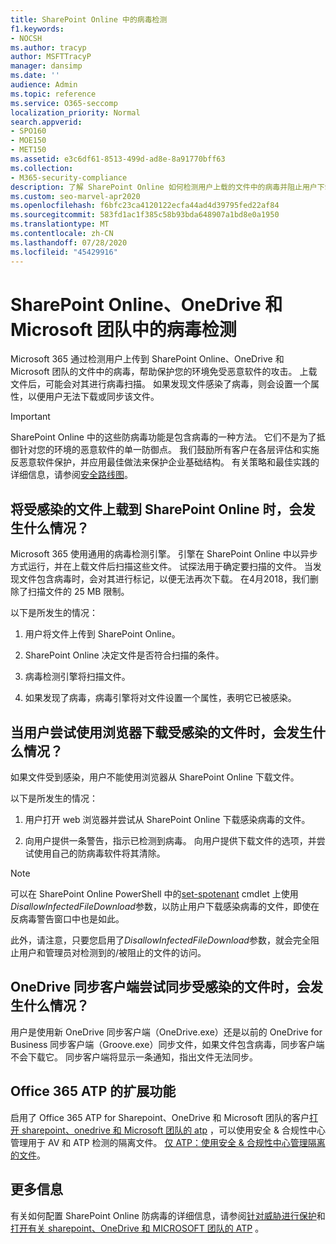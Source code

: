 ```yaml
---
title: SharePoint Online 中的病毒检测
f1.keywords:
- NOCSH
ms.author: tracyp
author: MSFTTracyP
manager: dansimp
ms.date: ''
audience: Admin
ms.topic: reference
ms.service: O365-seccomp
localization_priority: Normal
search.appverid:
- SPO160
- MOE150
- MET150
ms.assetid: e3c6df61-8513-499d-ad8e-8a91770bff63
ms.collection:
- M365-security-compliance
description: 了解 SharePoint Online 如何检测用户上载的文件中的病毒并阻止用户下载或同步文件。
ms.custom: seo-marvel-apr2020
ms.openlocfilehash: f6bfc23ca4120122ecfa44ad4d39795fed22af84
ms.sourcegitcommit: 583fd1ac1f385c58b93bda648907a1bd8e0a1950
ms.translationtype: MT
ms.contentlocale: zh-CN
ms.lasthandoff: 07/28/2020
ms.locfileid: "45429916"
---
```

# <a name="virus-detection-in-sharepoint-online-onedrive-and-microsoft-teams"></a>SharePoint Online、OneDrive 和 Microsoft 团队中的病毒检测

Microsoft 365 通过检测用户上传到 SharePoint Online、OneDrive 和 Microsoft 团队的文件中的病毒，帮助保护您的环境免受恶意软件的攻击。 上载文件后，可能会对其进行病毒扫描。 如果发现文件感染了病毒，则会设置一个属性，以便用户无法下载或同步该文件。

> [!IMPORTANT]
> SharePoint Online 中的这些防病毒功能是包含病毒的一种方法。 它们不是为了抵御针对您的环境的恶意软件的单一防御点。 我们鼓励所有客户在各层评估和实施反恶意软件保护，并应用最佳做法来保护企业基础结构。 有关策略和最佳实践的详细信息，请参阅[安全路线图](security-roadmap.md)。

## <a name="what-happens-when-an-infected-file-is-uploaded-to-sharepoint-online"></a>将受感染的文件上载到 SharePoint Online 时，会发生什么情况？

Microsoft 365 使用通用的病毒检测引擎。 引擎在 SharePoint Online 中以异步方式运行，并在上载文件后扫描这些文件。 试探法用于确定要扫描的文件。 当发现文件包含病毒时，会对其进行标记，以便无法再次下载。 在4月2018，我们删除了扫描文件的 25 MB 限制。

以下是所发生的情况：

1. 用户将文件上传到 SharePoint Online。

2. SharePoint Online 决定文件是否符合扫描的条件。

3. 病毒检测引擎将扫描文件。

4. 如果发现了病毒，病毒引擎将对文件设置一个属性，表明它已被感染。

## <a name="what-happens-when-a-user-tries-to-download-an-infected-file-by-using-the-browser"></a>当用户尝试使用浏览器下载受感染的文件时，会发生什么情况？

如果文件受到感染，用户不能使用浏览器从 SharePoint Online 下载文件。

以下是所发生的情况：

1. 用户打开 web 浏览器并尝试从 SharePoint Online 下载感染病毒的文件。

2. 向用户提供一条警告，指示已检测到病毒。 向用户提供下载文件的选项，并尝试使用自己的防病毒软件将其清除。

> [!NOTE]
> 
> 可以在 SharePoint Online PowerShell 中的[set-spotenant](https://docs.microsoft.com/powershell/module/sharepoint-online/Set-SPOTenant) cmdlet 上使用*DisallowInfectedFileDownload*参数，以防止用户下载感染病毒的文件，即使在反病毒警告窗口中也是如此。
> 
> 此外，请注意，只要您启用了*DisallowInfectedFileDownload*参数，就会完全阻止用户和管理员对检测到的/被阻止的文件的访问。

## <a name="what-happens-when-the-onedrive-sync-client-tries-to-sync-an-infected-file"></a>OneDrive 同步客户端尝试同步受感染的文件时，会发生什么情况？

用户是使用新 OneDrive 同步客户端（OneDrive.exe）还是以前的 OneDrive for Business 同步客户端（Groove.exe）同步文件，如果文件包含病毒，同步客户端不会下载它。 同步客户端将显示一条通知，指出文件无法同步。

## <a name="extended-capabilities-with-office-365-atp"></a>Office 365 ATP 的扩展功能

启用了 Office 365 ATP for Sharepoint、OneDrive 和 Microsoft 团队的客户[打开 sharepoint、onedrive 和 Microsoft 团队的 atp](turn-on-atp-for-spo-odb-and-teams.md) ，可以使用安全 & 合规性中心管理用于 AV 和 ATP 检测的隔离文件。 [仅 ATP：使用安全 & 合规性中心管理隔离的文件](manage-quarantined-messages-and-files.md#atp-only-use-the-security--compliance-center-to-manage-quarantined-files)。

## <a name="more-information"></a>更多信息

有关如何配置 SharePoint Online 防病毒的详细信息，请参阅[针对威胁进行保护](https://docs.microsoft.com/microsoft-365/security/office-365-security/protect-against-threats?view=o365-worldwide#requirements)和[打开有关 sharepoint、OneDrive 和 MICROSOFT 团队的 ATP](https://docs.microsoft.com/microsoft-365/security/office-365-security/turn-on-atp-for-spo-odb-and-teams?view=o365-worldwide) 。


